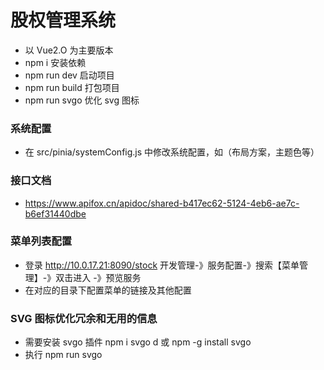 <!--
 * @Description: 股权管理系统文档
 * @Date: 2022-06-08 14:44:06
 * @LastEditTime: 2022-06-28 11:45:11
-->

# 股权管理系统
- 以 Vue2.O 为主要版本
- npm i 安装依赖
- npm run dev 启动项目
- npm run build 打包项目
- npm run svgo 优化 svg 图标

### 系统配置
- 在 src/pinia/systemConfig.js 中修改系统配置，如（布局方案，主题色等）

### 接口文档
- https://www.apifox.cn/apidoc/shared-b417ec62-5124-4eb6-ae7c-b6ef31440dbe

### 菜单列表配置
- 登录 http://10.0.17.21:8090/stock 开发管理-》服务配置-》搜索【菜单管理】-》双击进入 -》预览服务
- 在对应的目录下配置菜单的链接及其他配置

### SVG 图标优化冗余和无用的信息
- 需要安装 svgo 插件 npm i svgo d 或 npm -g install svgo
- 执行 npm run svgo